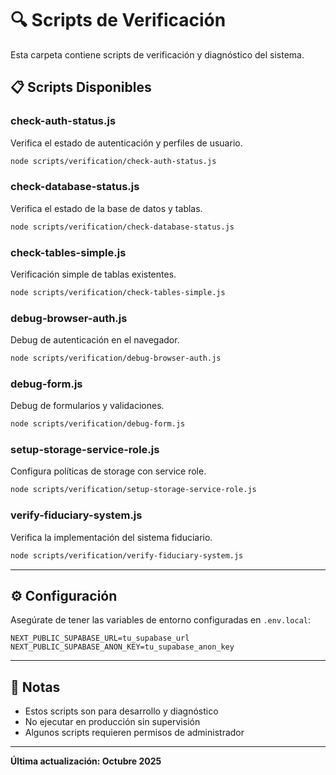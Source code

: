 # 🔍 Scripts de Verificación

Esta carpeta contiene scripts de verificación y diagnóstico del sistema.

## 📋 Scripts Disponibles

### **check-auth-status.js**
Verifica el estado de autenticación y perfiles de usuario.

```bash
node scripts/verification/check-auth-status.js
```

### **check-database-status.js**
Verifica el estado de la base de datos y tablas.

```bash
node scripts/verification/check-database-status.js
```

### **check-tables-simple.js**
Verificación simple de tablas existentes.

```bash
node scripts/verification/check-tables-simple.js
```

### **debug-browser-auth.js**
Debug de autenticación en el navegador.

```bash
node scripts/verification/debug-browser-auth.js
```

### **debug-form.js**
Debug de formularios y validaciones.

```bash
node scripts/verification/debug-form.js
```

### **setup-storage-service-role.js**
Configura políticas de storage con service role.

```bash
node scripts/verification/setup-storage-service-role.js
```

### **verify-fiduciary-system.js**
Verifica la implementación del sistema fiduciario.

```bash
node scripts/verification/verify-fiduciary-system.js
```

---

## ⚙️ Configuración

Asegúrate de tener las variables de entorno configuradas en `.env.local`:

```env
NEXT_PUBLIC_SUPABASE_URL=tu_supabase_url
NEXT_PUBLIC_SUPABASE_ANON_KEY=tu_supabase_anon_key
```

---

## 📝 Notas

- Estos scripts son para desarrollo y diagnóstico
- No ejecutar en producción sin supervisión
- Algunos scripts requieren permisos de administrador

---

**Última actualización: Octubre 2025**
